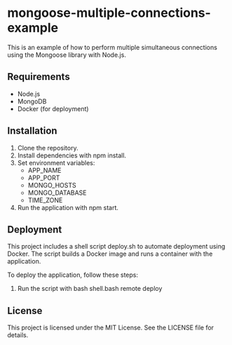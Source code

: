 # mongoose-multiple-connections-example

This is an example of how to perform multiple simultaneous connections using the Mongoose library with Node.js.

## Requirements

- Node.js
- MongoDB
- Docker (for deployment)

## Installation

1. Clone the repository.
2. Install dependencies with npm install.
3. Set environment variables:
   - APP_NAME
   - APP_PORT
   - MONGO_HOSTS
   - MONGO_DATABASE
   - TIME_ZONE
4. Run the application with npm start.

## Deployment

This project includes a shell script deploy.sh to automate deployment using Docker. The script builds a Docker image and runs a container with the application.

To deploy the application, follow these steps:

1. Run the script with bash shell.bash remote deploy

## License

This project is licensed under the MIT License. See the LICENSE file for details.
